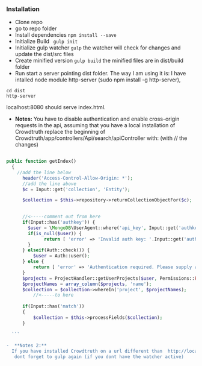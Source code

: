 ### Installation 

 - Clone repo
 - go to repo folder
 - Install dependencies
    ``` npm install --save ```
 - Initialize Build
   ``` gulp init```
 - Initialize gulp watcher
    ``` gulp ```
    the watcher will check for changes and update the dist/src files
 - Create minified version
    ``` gulp build ```
    the minified files are in dist/build folder
 -  Run
    start a server pointing dist folder. 
    The way I am using it is:
    I have intalled node module http-server (sudo npm install -g http-server),<br>
  ```
  cd dist
  http-server 
  ```
  localhost:8080 should serve index.html.
 - **Notes:** 
    You have to disable authentication and enable cross-origin requests in the api,
    assuming that you have a local installation of Crowdtruth
    replace the beginning of Crowdtruth/app/controllers/Api/search/apiController with: (with // the changes)
  
  ```php
   
  public function getIndex()
	{
	  //add the line below
		header('Access-Control-Allow-Origin: *');
		//add the line above
		$c = Input::get('collection', 'Entity');

		$collection = $this->repository->returnCollectionObjectFor($c);
  
		
		//<-----comment out from here
		if(Input::has('authkey')) {
		  $user = \MongoDB\UserAgent::where('api_key', Input::get('authkey'))->first();
		  if(is_null($user)) {
			  	return [ 'error' => 'Invalid auth key: '.Input::get('authkey') ];
		  }
		} elseif(Auth::check()) {
		 	$user = Auth::user();
		} else {
		 	return [ 'error' => 'Authentication required. Please supply authkey.' ];
		}
		$projects = ProjectHandler::getUserProjects($user, Permissions::PROJECT_READ);
		$projectNames = array_column($projects, 'name');
		$collection = $collection->whereIn('project', $projectNames);
    		//<-----to here
    
		if(Input::has('match'))
		{
			$collection = $this->processFields($collection);
		}
	
	```
	
 -  **Notes 2:**
 	If you have installed Crowdtruth on a url different than  http://localhost (even if you are using a 		different port), go to  src/js/Visualizations/util/util.js and change it 
	 dont forget to gulp again (if you dont have the watcher active)

